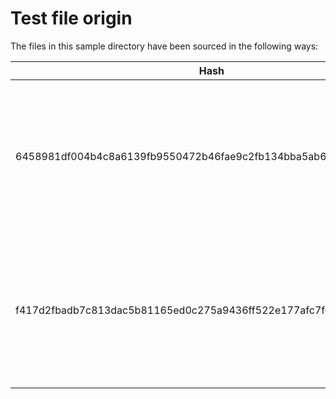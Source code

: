 # Test file origin

The files in this sample directory have been sourced in the following ways:

| **Hash**                                                         | **Description**                                                                                                                 | **Source**     |
| ---------------------------------------------------------------- | ------------------------------------------------------------------------------------------------------------------------------- | -------------- |
| 6458981df004b4c8a6139fb9550472b46fae9c2fb134bba5ab68ba70d943ec76 | A simple python script containing some `print` and `import` statements. PyInstaller was then run on the script using python 3.9 | Self generated |
| f417d2fbadb7c813dac5b81165ed0c275a9436ff522e177afc7fedd3272d16c8 | A simple python script containing some `print` and `import` statements. PyInstaller was then run on the script using python 3.8 | Self generated |
